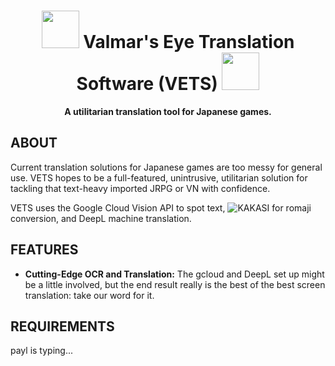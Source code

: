 <h1 align="center"><img src="https://github.com/paylhorse/valmar/assets/74363924/dc6fc259-1c13-4e75-9567-db63a9f97659" width=60px></img> Valmar's Eye Translation Software (VETS) <img src="https://github.com/paylhorse/valmar/assets/74363924/dc6fc259-1c13-4e75-9567-db63a9f97659" width=60px></img></h1>
<p align="center">
<strong>A utilitarian translation tool for Japanese games.</strong>
</p>

## ABOUT

Current translation solutions for Japanese games are too messy for general use. VETS hopes to be a full-featured, unintrusive, utilitarian solution for tackling that text-heavy imported JRPG or VN with confidence.

VETS uses the Google Cloud Vision API to spot text, ![KAKASI](http://kakasi.namazu.org/index.html.en) for romaji conversion, and DeepL machine translation.

## FEATURES

- **Cutting-Edge OCR and Translation:** The gcloud and DeepL set up might be a little involved, but the end result really is the best of the best screen translation: take our word for it.

## REQUIREMENTS

payl is typing...
